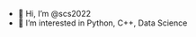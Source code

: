 - 👋 Hi, I’m @scs2022
- 👀 I’m interested in Python, C++, Data Science

<!---
scs2022/scs2022 is a ✨ special ✨ repository because its `README.md` (this file) appears on your GitHub profile.
You can click the Preview link to take a look at your changes.
--->
